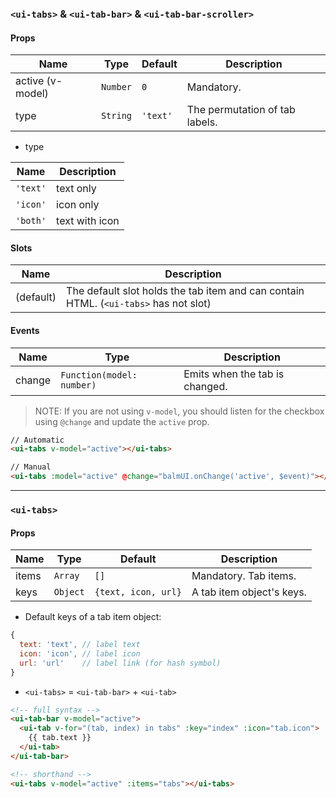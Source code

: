 ### `<ui-tabs>` & `<ui-tab-bar>` & `<ui-tab-bar-scroller>`

#### Props

| Name             | Type     | Default  | Description                    |
| ---------------- | -------- | -------- | ------------------------------ |
| active (v-model) | `Number` | `0`      | Mandatory.                     |
| type             | `String` | `'text'` | The permutation of tab labels. |

- type

| Name     | Description    |
| -------- | -------------- |
| `'text'` | text only      |
| `'icon'` | icon only      |
| `'both'` | text with icon |

#### Slots

| Name      | Description                                                                          |
| --------- | ------------------------------------------------------------------------------------ |
| (default) | The default slot holds the tab item and can contain HTML. (`<ui-tabs>` has not slot) |

#### Events

| Name   | Type                      | Description                    |
| ------ | ------------------------- | ------------------------------ |
| change | `Function(model: number)` | Emits when the tab is changed. |

> NOTE: If you are not using `v-model`, you should listen for the checkbox using `@change` and update the `active` prop.

```html
// Automatic
<ui-tabs v-model="active"></ui-tabs>

// Manual
<ui-tabs :model="active" @change="balmUI.onChange('active', $event)"></ui-tabs>
```

---

### `<ui-tabs>`

#### Props

| Name  | Type     | Default             | Description               |
| ----- | -------- | ------------------- | ------------------------- |
| items | `Array`  | `[]`                | Mandatory. Tab items.     |
| keys  | `Object` | `{text, icon, url}` | A tab item object's keys. |

- Default keys of a tab item object:

```js
{
  text: 'text', // label text
  icon: 'icon', // label icon
  url: 'url'    // label link (for hash symbol)
}
```

- `<ui-tabs>` = `<ui-tab-bar>` + `<ui-tab>`

```html
<!-- full syntax -->
<ui-tab-bar v-model="active">
  <ui-tab v-for="(tab, index) in tabs" :key="index" :icon="tab.icon">
    {{ tab.text }}
  </ui-tab>
</ui-tab-bar>

<!-- shorthand -->
<ui-tabs v-model="active" :items="tabs"></ui-tabs>
```
